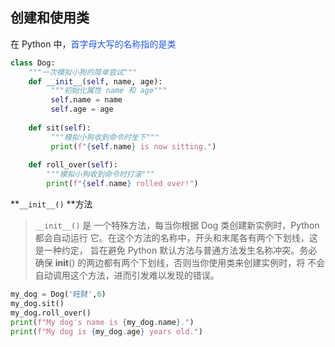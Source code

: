 ## 创建和使用类
在 Python 中，<font color="#245bdb">⾸字⺟⼤写的名称指的是类</font>
```python
class Dog: 
	"""⼀次模拟⼩狗的简单尝试""" 
	def __init__(self, name, age):
		 """初始化属性 name 和 age""" 
		 self.name = name 
		 self.age = age 
		 
	def sit(self):
		 """模拟⼩狗收到命令时坐下"""
		 print(f"{self.name} is now sitting.")
	
	def roll_over(self): 
		"""模拟⼩狗收到命令时打滚""" 
		print(f"{self.name} rolled over!")
```
**`__init__()` **⽅法

> `__init__()` 是 ⼀个特殊⽅法，每当你根据 Dog 类创建新实例时，Python 都会⾃动运⾏ 它。在这个⽅法的名称中，开头和末尾各有两个下划线，这是⼀种约定， 旨在避免 Python 默认⽅法与普通⽅法发⽣名称冲突。务必确保 __init__() 的两边都有两个下划线，否则当你使⽤类来创建实例时，将 不会⾃动调⽤这个⽅法，进⽽引发难以发现的错误。

```python
my_dog = Dog('旺财',6)
my_dog.sit()
my_dog.roll_over()
print(f"My dog's name is {my_dog.name}.")
print(f"My dog is {my_dog.age} years old.")
```

